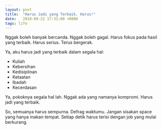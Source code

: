 ```yaml
---
layout: post
title:  "Harus Jadi yang Terbaik. Harus!"
date:   2018-09-22 17:31:00 +0800
tags: life
---
```


Nggak boleh banyak bercanda. Nggak boleh gagal. Harus fokus pada hasil yang terbaik. Harus serius. Terus bergerak.

Ya, aku harus jadi yang terbaik dalam segala hal:

- Kuliah
- Kebersihan
- Kedisiplinan
- Ketaatan
- Ibadah
- Kecerdasan

Ya, pokoknya segala hal lah. Nggak ada yang namanya kompromi. Harus jadi yang terbaik.

So, semuanya harus sempurna. Defrag waktumu. Jangan sisakan space yang hanya makan tempat. Setiap detik harus terisi dengan job yang mulai berkurang.